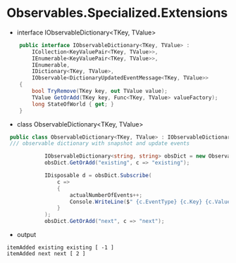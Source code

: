 # Observables.Specialized.Extensions

- interface IObservableDictionary<TKey, TValue>
``` csharp
	public interface IObservableDictionary<TKey, TValue> :
		ICollection<KeyValuePair<TKey, TValue>>,
		IEnumerable<KeyValuePair<TKey, TValue>>,
		IEnumerable,
		IDictionary<TKey, TValue>,
		IObservable<DictionaryUpdatedEventMessage<TKey, TValue>>
	{
		bool TryRemove(TKey key, out TValue value);
		TValue GetOrAdd(TKey key, Func<TKey, TValue> valueFactory);
		long StateOfWorld { get; }
	}
``` 
- class ObservableDictionary<TKey, TValue>
``` csharp
 public class ObservableDictionary<TKey, TValue> : IObservableDictionary<TKey, TValue> { }
 /// observable dictionary with snapshot and update events  
```

``` csharp
            IObservableDictionary<string, string> obsDict = new ObservableDictionary<string, string>();
            obsDict.GetOrAdd("existing", c => "existing");

            IDisposable d = obsDict.Subscribe(
                c =>
                {
                    actualNumberOfEvents++;
                    Console.WriteLine($" {c.EventType} {c.Key} {c.Value} [ {c.StateOfWorld} ]");
                }
            );
            obsDict.GetOrAdd("next", c => "next");
```

- output
```
itemAdded existing existing [ -1 ]
itemAdded next next [ 2 ]
```
